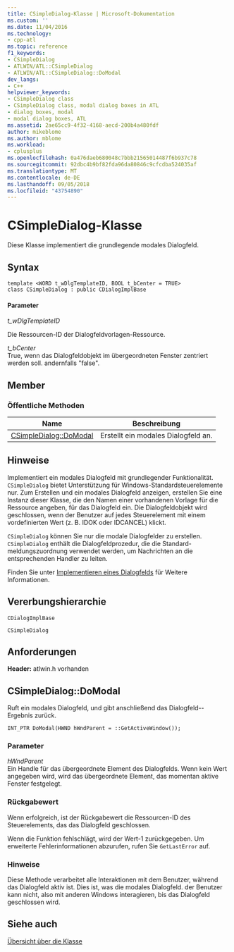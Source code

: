 ```yaml
---
title: CSimpleDialog-Klasse | Microsoft-Dokumentation
ms.custom: ''
ms.date: 11/04/2016
ms.technology:
- cpp-atl
ms.topic: reference
f1_keywords:
- CSimpleDialog
- ATLWIN/ATL::CSimpleDialog
- ATLWIN/ATL::CSimpleDialog::DoModal
dev_langs:
- C++
helpviewer_keywords:
- CSimpleDialog class
- CSimpleDialog class, modal dialog boxes in ATL
- dialog boxes, modal
- modal dialog boxes, ATL
ms.assetid: 2ae65cc9-4f32-4168-aecd-200b4a480fdf
author: mikeblome
ms.author: mblome
ms.workload:
- cplusplus
ms.openlocfilehash: 0a476daeb680048c7bbb21565014487f6b937c78
ms.sourcegitcommit: 92dbc4b9bf82fda96da80846c9cfcdba524035af
ms.translationtype: MT
ms.contentlocale: de-DE
ms.lasthandoff: 09/05/2018
ms.locfileid: "43754890"
---
```

# <a name="csimpledialog-class"></a>CSimpleDialog-Klasse

Diese Klasse implementiert die grundlegende modales Dialogfeld.

## <a name="syntax"></a>Syntax

```
template <WORD t_wDlgTemplateID, BOOL t_bCenter = TRUE>  
class CSimpleDialog : public CDialogImplBase
```

#### <a name="parameters"></a>Parameter

*t_wDlgTemplateID*

Die Ressourcen-ID der Dialogfeldvorlagen-Ressource.

*t_bCenter*  
True, wenn das Dialogfeldobjekt im übergeordneten Fenster zentriert werden soll. andernfalls "false".

## <a name="members"></a>Member

### <a name="public-methods"></a>Öffentliche Methoden

|Name|Beschreibung|
|----------|-----------------|
|[CSimpleDialog::DoModal](#domodal)|Erstellt ein modales Dialogfeld an.|

## <a name="remarks"></a>Hinweise

Implementiert ein modales Dialogfeld mit grundlegender Funktionalität. `CSimpleDialog` bietet Unterstützung für Windows-Standardsteuerelemente nur. Zum Erstellen und ein modales Dialogfeld anzeigen, erstellen Sie eine Instanz dieser Klasse, die den Namen einer vorhandenen Vorlage für die Ressource angeben, für das Dialogfeld ein. Die Dialogfeldobjekt wird geschlossen, wenn der Benutzer auf jedes Steuerelement mit einem vordefinierten Wert (z. B. IDOK oder IDCANCEL) klickt.

`CSimpleDialog` können Sie nur die modale Dialogfelder zu erstellen. `CSimpleDialog` enthält die Dialogfeldprozedur, die die Standard-meldungszuordnung verwendet werden, um Nachrichten an die entsprechenden Handler zu leiten.

Finden Sie unter [Implementieren eines Dialogfelds](../../atl/implementing-a-dialog-box.md) für Weitere Informationen.

## <a name="inheritance-hierarchy"></a>Vererbungshierarchie

`CDialogImplBase`

`CSimpleDialog`

## <a name="requirements"></a>Anforderungen

**Header:** atlwin.h vorhanden

##  <a name="domodal"></a>  CSimpleDialog::DoModal

Ruft ein modales Dialogfeld, und gibt anschließend das Dialogfeld--Ergebnis zurück.

```
INT_PTR DoModal(HWND hWndParent = ::GetActiveWindow());
```

### <a name="parameters"></a>Parameter

*hWndParent*  
Ein Handle für das übergeordnete Element des Dialogfelds. Wenn kein Wert angegeben wird, wird das übergeordnete Element, das momentan aktive Fenster festgelegt.

### <a name="return-value"></a>Rückgabewert

Wenn erfolgreich, ist der Rückgabewert die Ressourcen-ID des Steuerelements, das das Dialogfeld geschlossen.

Wenn die Funktion fehlschlägt, wird der Wert-1 zurückgegeben. Um erweiterte Fehlerinformationen abzurufen, rufen Sie `GetLastError` auf.

### <a name="remarks"></a>Hinweise

Diese Methode verarbeitet alle Interaktionen mit dem Benutzer, während das Dialogfeld aktiv ist. Dies ist, was die modales Dialogfeld. der Benutzer kann nicht, also mit anderen Windows interagieren, bis das Dialogfeld geschlossen wird.

## <a name="see-also"></a>Siehe auch

[Übersicht über die Klasse](../../atl/atl-class-overview.md)
